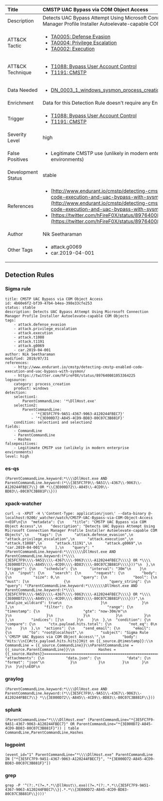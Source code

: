 | Title                | CMSTP UAC Bypass via COM Object Access                                                                                                                                                 |
|:---------------------|:------------------------------------------------------------------------------------------------------------------------------------------------------------|
| Description          | Detects UAC Bypass Attempt Using Microsoft Connection Manager Profile Installer Autoelevate-capable COM Objects                                                                                                                                           |
| ATT&amp;CK Tactic    |  <ul><li>[TA0005: Defense Evasion](https://attack.mitre.org/tactics/TA0005)</li><li>[TA0004: Privilege Escalation](https://attack.mitre.org/tactics/TA0004)</li><li>[TA0002: Execution](https://attack.mitre.org/tactics/TA0002)</li></ul>  |
| ATT&amp;CK Technique | <ul><li>[T1088: Bypass User Account Control](https://attack.mitre.org/techniques/T1088)</li><li>[T1191: CMSTP](https://attack.mitre.org/techniques/T1191)</li></ul>  |
| Data Needed          | <ul><li>[DN_0003_1_windows_sysmon_process_creation](../Data_Needed/DN_0003_1_windows_sysmon_process_creation.md)</li></ul>  |
| Enrichment           |  Data for this Detection Rule doesn't require any Enrichments.  |
| Trigger              | <ul><li>[T1088: Bypass User Account Control](../Triggers/T1088.md)</li><li>[T1191: CMSTP](../Triggers/T1191.md)</li></ul>  |
| Severity Level       | high |
| False Positives      | <ul><li>Legitimate CMSTP use (unlikely in modern enterprise environments)</li></ul>  |
| Development Status   | stable |
| References           | <ul><li>[http://www.endurant.io/cmstp/detecting-cmstp-enabled-code-execution-and-uac-bypass-with-sysmon/](http://www.endurant.io/cmstp/detecting-cmstp-enabled-code-execution-and-uac-bypass-with-sysmon/)</li><li>[https://twitter.com/hFireF0X/status/897640081053364225](https://twitter.com/hFireF0X/status/897640081053364225)</li></ul>  |
| Author               | Nik Seetharaman |
| Other Tags           | <ul><li>attack.g0069</li><li>car.2019-04-001</li></ul> | 

## Detection Rules

### Sigma rule

```
title: CMSTP UAC Bypass via COM Object Access
id: 4b60e6f2-bf39-47b4-b4ea-398e33cfe253
status: stable
description: Detects UAC Bypass Attempt Using Microsoft Connection Manager Profile Installer Autoelevate-capable COM Objects
tags:
    - attack.defense_evasion
    - attack.privilege_escalation
    - attack.execution
    - attack.t1088
    - attack.t1191
    - attack.g0069
    - car.2019-04-001
author: Nik Seetharaman
modified: 2019/07/31
references:
    - http://www.endurant.io/cmstp/detecting-cmstp-enabled-code-execution-and-uac-bypass-with-sysmon/
    - https://twitter.com/hFireF0X/status/897640081053364225
logsource:
    category: process_creation
    product: windows
detection:
    selection1:
        ParentCommandLine: '*\DllHost.exe'
    selection2:
        ParentCommandLine:
            - '*{3E5FC7F9-9A51-4367-9063-A120244FBEC7}'
            - '*{3E000D72-A845-4CD9-BD83-80C07C3B881F}'
    condition: selection1 and selection2
fields:
    - CommandLine
    - ParentCommandLine
    - Hashes
falsepositives:
    - Legitimate CMSTP use (unlikely in modern enterprise environments)
level: high

```





### es-qs
    
```
(ParentCommandLine.keyword:*\\\\DllHost.exe AND ParentCommandLine.keyword:(*\\{3E5FC7F9\\-9A51\\-4367\\-9063\\-A120244FBEC7\\} OR *\\{3E000D72\\-A845\\-4CD9\\-BD83\\-80C07C3B881F\\}))
```


### xpack-watcher
    
```
curl -s -XPUT -H \'Content-Type: application/json\' --data-binary @- localhost:9200/_watcher/watch/CMSTP-UAC-Bypass-via-COM-Object-Access <<EOF\n{\n  "metadata": {\n    "title": "CMSTP UAC Bypass via COM Object Access",\n    "description": "Detects UAC Bypass Attempt Using Microsoft Connection Manager Profile Installer Autoelevate-capable COM Objects",\n    "tags": [\n      "attack.defense_evasion",\n      "attack.privilege_escalation",\n      "attack.execution",\n      "attack.t1088",\n      "attack.t1191",\n      "attack.g0069",\n      "car.2019-04-001"\n    ],\n    "query": "(ParentCommandLine.keyword:*\\\\\\\\DllHost.exe AND ParentCommandLine.keyword:(*\\\\{3E5FC7F9\\\\-9A51\\\\-4367\\\\-9063\\\\-A120244FBEC7\\\\} OR *\\\\{3E000D72\\\\-A845\\\\-4CD9\\\\-BD83\\\\-80C07C3B881F\\\\}))"\n  },\n  "trigger": {\n    "schedule": {\n      "interval": "30m"\n    }\n  },\n  "input": {\n    "search": {\n      "request": {\n        "body": {\n          "size": 0,\n          "query": {\n            "bool": {\n              "must": [\n                {\n                  "query_string": {\n                    "query": "(ParentCommandLine.keyword:*\\\\\\\\DllHost.exe AND ParentCommandLine.keyword:(*\\\\{3E5FC7F9\\\\-9A51\\\\-4367\\\\-9063\\\\-A120244FBEC7\\\\} OR *\\\\{3E000D72\\\\-A845\\\\-4CD9\\\\-BD83\\\\-80C07C3B881F\\\\}))",\n                    "analyze_wildcard": true\n                  }\n                }\n              ],\n              "filter": {\n                "range": {\n                  "timestamp": {\n                    "gte": "now-30m/m"\n                  }\n                }\n              }\n            }\n          }\n        },\n        "indices": []\n      }\n    }\n  },\n  "condition": {\n    "compare": {\n      "ctx.payload.hits.total": {\n        "not_eq": 0\n      }\n    }\n  },\n  "actions": {\n    "send_email": {\n      "email": {\n        "to": "root@localhost",\n        "subject": "Sigma Rule \'CMSTP UAC Bypass via COM Object Access\'",\n        "body": "Hits:\\n{{#ctx.payload.hits.hits}}Hit on {{_source.@timestamp}}:\\n      CommandLine = {{_source.CommandLine}}\\nParentCommandLine = {{_source.ParentCommandLine}}\\n           Hashes = {{_source.Hashes}}================================================================================\\n{{/ctx.payload.hits.hits}}",\n        "attachments": {\n          "data.json": {\n            "data": {\n              "format": "json"\n            }\n          }\n        }\n      }\n    }\n  }\n}\nEOF\n
```


### graylog
    
```
(ParentCommandLine.keyword:*\\\\DllHost.exe AND ParentCommandLine.keyword:(*\\{3E5FC7F9\\-9A51\\-4367\\-9063\\-A120244FBEC7\\} *\\{3E000D72\\-A845\\-4CD9\\-BD83\\-80C07C3B881F\\}))
```


### splunk
    
```
(ParentCommandLine="*\\\\DllHost.exe" (ParentCommandLine="*{3E5FC7F9-9A51-4367-9063-A120244FBEC7}" OR ParentCommandLine="*{3E000D72-A845-4CD9-BD83-80C07C3B881F}")) | table CommandLine,ParentCommandLine,Hashes
```


### logpoint
    
```
(event_id="1" ParentCommandLine="*\\\\DllHost.exe" ParentCommandLine IN ["*{3E5FC7F9-9A51-4367-9063-A120244FBEC7}", "*{3E000D72-A845-4CD9-BD83-80C07C3B881F}"])
```


### grep
    
```
grep -P '^(?:.*(?=.*.*\\DllHost\\.exe)(?=.*(?:.*.*\\{3E5FC7F9-9A51-4367-9063-A120244FBEC7\\}|.*.*\\{3E000D72-A845-4CD9-BD83-80C07C3B881F\\})))'
```




